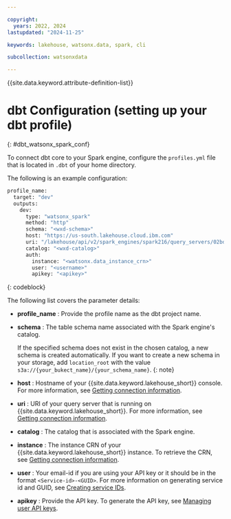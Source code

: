 ```yaml
---

copyright:
  years: 2022, 2024
lastupdated: "2024-11-25"

keywords: lakehouse, watsonx.data, spark, cli

subcollection: watsonxdata

---
```


{{site.data.keyword.attribute-definition-list}}

# dbt Configuration (setting up your dbt profile)
{: #dbt_watsonx_spark_conf}

To connect dbt core to your Spark engine, configure the `profiles.yml` file that is located in `.dbt` of your home directory.

The following is an example configuration:

```bash
profile_name:
  target: "dev"
  outputs:
    dev:
      type: "watsonx_spark"
      method: "http"
      schema: "<wxd-schema>"
      host: "https://us-south.lakehouse.cloud.ibm.com"
      uri: "/lakehouse/api/v2/spark_engines/spark216/query_servers/02bda638-1399-4914-8ae7-ab4223764d26/connect/cliservice"
      catalog: "<wxd-catalog>"
      auth:
        instance: "<watsonx.data_instance_crn>"
        user: "<username>"
        apikey: "<apikey>"

```
{: codeblock}

The following list covers the parameter details:

* **profile_name** : Provide the profile name as the dbt project name.

* **schema** : The table schema name associated with the Spark engine's catalog.

   If the specified schema does not exist in the chosen catalog, a new schema is created automatically. If you want to create a new schema in your storage, add `location_root` with the value `s3a://{your_bukect_name}/{your_schema_name}`.
   {: note}

* **host** : Hostname of your {{site.data.keyword.lakehouse_short}} console. For more information, see [Getting connection information]({{site.data.keyword.ref-get_connection-link}}).

* **uri** :  URI of your query server that is running on {{site.data.keyword.lakehouse_short}}. For more information, see [Getting connection information]({{site.data.keyword.ref-get_connection-link}}).

* **catalog** : The catalog that is associated with the Spark engine.

* **instance** : The instance CRN of your {{site.data.keyword.lakehouse_short}} instance. To retrieve the CRN, see [Getting connection information]({{site.data.keyword.ref-get_connection-link}}).

* **user** : Your email-id if you are using your API key or it should be in the format `<Service-id>-<GUID>`. For more information on generating service id and GUID, see [Creating service IDs](https://www.ibm.com/docs/en/watsonx/watsonxdata/aws?topic=2u-granting-access-through-service-ids-api-keys-from-saas-console#creating_service_IDs).

* **apikey** : Provide the API key. To generate the API key, see [Managing user API keys](https://cloud.ibm.com/docs/account?topic=account-userapikey&interface=ui#manage-user-keys).
